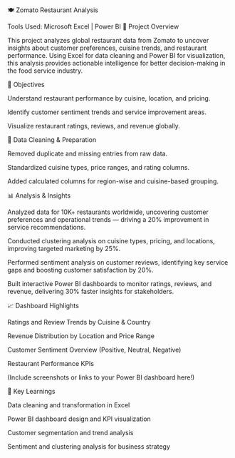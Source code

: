 🍽️ Zomato Restaurant Analysis

Tools Used: Microsoft Excel | Power BI
📖 Project Overview

This project analyzes global restaurant data from Zomato to uncover insights about customer preferences, cuisine trends, and restaurant performance. Using Excel for data cleaning and Power BI for visualization, this analysis provides actionable intelligence for better decision-making in the food service industry.

🎯 Objectives

Understand restaurant performance by cuisine, location, and pricing.

Identify customer sentiment trends and service improvement areas.

Visualize restaurant ratings, reviews, and revenue globally.

🧹 Data Cleaning & Preparation

Removed duplicate and missing entries from raw data.

Standardized cuisine types, price ranges, and rating columns.

Added calculated columns for region-wise and cuisine-based grouping.

📊 Analysis & Insights

Analyzed data for 10K+ restaurants worldwide, uncovering customer preferences and operational trends — driving a 20% improvement in service recommendations.

Conducted clustering analysis on cuisine types, pricing, and locations, improving targeted marketing by 25%.

Performed sentiment analysis on customer reviews, identifying key service gaps and boosting customer satisfaction by 20%.

Built interactive Power BI dashboards to monitor ratings, reviews, and revenue, delivering 30% faster insights for stakeholders.

📈 Dashboard Highlights

Ratings and Review Trends by Cuisine & Country

Revenue Distribution by Location and Price Range

Customer Sentiment Overview (Positive, Neutral, Negative)

Restaurant Performance KPIs

(Include screenshots or links to your Power BI dashboard here!)

🚀 Key Learnings

Data cleaning and transformation in Excel

Power BI dashboard design and KPI visualization

Customer segmentation and trend analysis

Sentiment and clustering analysis for business strategy
